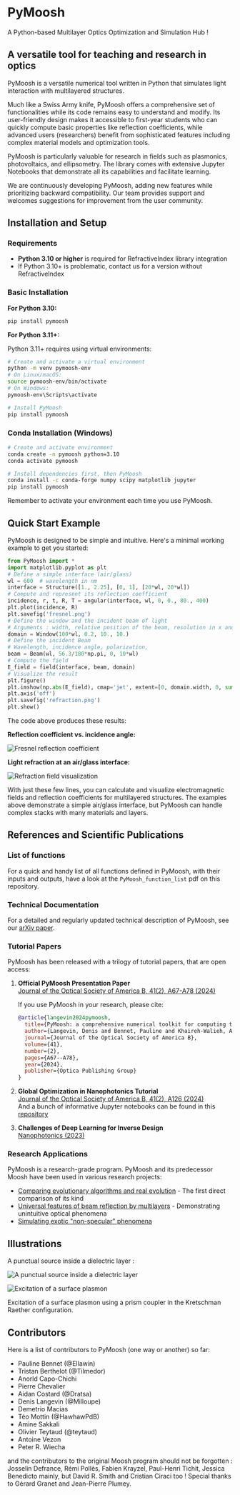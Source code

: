 # PyMoosh

A Python-based Multilayer Optics Optimization and Simulation Hub !

## A versatile tool for teaching and research in optics

PyMoosh is a versatile numerical tool written in Python that simulates light interaction with multilayered structures.

Much like a Swiss Army knife, PyMoosh offers a comprehensive set of functionalities while its code remains easy to understand and modify. Its user-friendly design makes it accessible to first-year students who can quickly compute basic properties like reflection coefficients, while advanced users (researchers) benefit from sophisticated features including complex material models and optimization tools.

PyMoosh is particularly valuable for research in fields such as plasmonics, photovoltaics, and ellipsometry. The library comes with extensive Jupyter Notebooks that demonstrate all its capabilities and facilitate learning.

We are continuously developing PyMoosh, adding new features while prioritizing backward compatibility. Our team provides support and welcomes suggestions for improvement from the user community.


## Installation and Setup

### Requirements
- **Python 3.10 or higher** is required for RefractiveIndex library integration
- If Python 3.10+ is problematic, contact us for a version without RefractiveIndex

### Basic Installation

**For Python 3.10:**

```bash
pip install pymoosh
```

**For Python 3.11+:**

Python 3.11+ requires using virtual environments:
```bash
# Create and activate a virtual environment
python -m venv pymoosh-env
# On Linux/macOS:
source pymoosh-env/bin/activate
# On Windows:
pymoosh-env\Scripts\activate

# Install PyMoosh
pip install pymoosh
```

### Conda Installation (Windows)
```bash
# Create and activate environment
conda create -n pymoosh python=3.10
conda activate pymoosh

# Install dependencies first, then PyMoosh
conda install -c conda-forge numpy scipy matplotlib jupyter
pip install pymoosh
```

Remember to activate your environment each time you use PyMoosh.

## Quick Start Example

PyMoosh is designed to be simple and intuitive. Here's a minimal working example to get you started:

```python
from PyMoosh import *
import matplotlib.pyplot as plt
# Define a simple interface (air/glass)
wl = 600  # wavelength in nm
interface = Structure([1., 2.25], [0, 1], [20*wl, 20*wl])
# Compute and represent its reflection coefficient
incidence, r, t, R, T = angular(interface, wl, 0, 0., 80., 400)
plt.plot(incidence, R)
plt.savefig('fresnel.png')
# Define the window and the incident beam of light
# Arguments : width, relative position of the beam, resolution in x and y
domain = Window(100*wl, 0.2, 10., 10.)
# Define the incident Beam
# Wavelength, incidence angle, polarization,
beam = Beam(wl, 56.3/180*np.pi, 0, 10*wl)
# Compute the field
E_field = field(interface, beam, domain)
# Visualize the result
plt.figure()
plt.imshow(np.abs(E_field), cmap='jet', extent=[0, domain.width, 0, sum(interface.thickness)])
plt.axis('off')
plt.savefig('refraction.png')
plt.show()
```

The code above produces these results:

**Reflection coefficient vs. incidence angle:**

![Fresnel reflection coefficient](fresnel.png)

**Light refraction at an air/glass interface:**

![Refraction field visualization](refraction.png)

With just these few lines, you can calculate and visualize electromagnetic fields and reflection coefficients for multilayered structures. The examples above demonstrate a simple air/glass interface, but PyMoosh can handle complex stacks with many materials and layers.



## References and Scientific Publications

### List of functions

For a quick and handy list of all functions defined in PyMoosh, with their inputs and outputs, have a look at the `PyMoosh_function_list` pdf on this repository.

### Technical Documentation
For a detailed and regularly updated technical description of PyMoosh, see our [arXiv paper](https://arxiv.org/abs/2309.00654).

### Tutorial Papers
PyMoosh has been released with a trilogy of tutorial papers, that are open access:

1. **Official PyMoosh Presentation Paper**  
   [Journal of the Optical Society of America B, 41(2), A67-A78 (2024)](https://opg.optica.org/josab/fulltext.cfm?uri=josab-41-2-A67)

   If you use PyMoosh in your research, please cite:
   ```bibtex
   @article{langevin2024pymoosh,
     title={PyMoosh: a comprehensive numerical toolkit for computing the optical properties of multilayered structures},
     author={Langevin, Denis and Bennet, Pauline and Khaireh-Walieh, Abdourahman and Wiecha, Peter and Teytaud, Olivier and Moreau, Antoine},
     journal={Journal of the Optical Society of America B},
     volume={41},
     number={2},
     pages={A67--A78},
     year={2024},
     publisher={Optica Publishing Group}
   }
   ```

2. **Global Optimization in Nanophotonics Tutorial**  
   [Journal of the Optical Society of America B, 41(2), A126 (2024)](https://opg.optica.org/josab/fulltext.cfm?uri=josab-41-2-A126)  
   And a bunch of informative Jupyter notebooks can be found in this [repository](https://github.com/Ellawin/tuto_global_optimization_photonics)

3. **Challenges of Deep Learning for Inverse Design**  
   [Nanophotonics (2023)](https://www.degruyterbrill.com/document/doi/10.1515/nanoph-2023-0527/pdf?licenseType=open-access)

### Research Applications
PyMoosh is a research-grade program. PyMoosh and its predecessor Moosh have been used in various research projects:

- [Comparing evolutionary algorithms and real evolution](https://www.nature.com/articles/s41598-020-68719-3) - The first direct comparison of its kind
- [Universal features of beam reflection by multilayers](https://arxiv.org/abs/1609.08473) - Demonstrating unintuitive optical phenomena
- [Simulating exotic "non-specular" phenomena](https://jeos.edpsciences.org/articles/jeos/pdf/2010/01/jeos20100510025.pdf)

## Illustrations

A punctual source inside a dielectric layer :

![A punctual source inside a dielectric layer](field.png)

![Excitation of a surface plasmon](spr.png)

Excitation of a surface plasmon using a prism coupler in the Kretschman Raether configuration.

## Contributors

Here is a list of contributors to PyMoosh (one way or another) so far:

* Pauline Bennet (@Ellawin)
* Tristan Berthelot (@Tilmedor)
* Anorld Capo-Chichi
* Pierre Chevalier
* Aidan Costard (@Dratsa)
* Denis Langevin (@Milloupe)
* Demetrio Macias
* Téo Mottin (@HawhawPdB)
* Amine Sakkali
* Olivier Teytaud (@teytaud)
* Antoine Vezon
* Peter R. Wiecha

and the contributors to the original Moosh program should not be forgotten : Josselin Defrance, Rémi Pollès, Fabien Krayzel, Paul-Henri Tichit, Jessica Benedicto mainly, but David R. Smith and Cristian Ciraci too ! Special thanks to Gérard Granet and Jean-Pierre Plumey.
